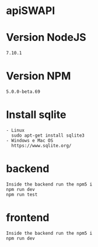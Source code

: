 # apiSWAPI
  # Version NodeJS
    7.10.1
  # Version NPM
    5.0.0-beta.69
  # Install sqlite
    - Linux
      sudo apt-get install sqlite3
    - Windows e Mac OS
      https://www.sqlite.org/
  # backend
    Inside the backend run the npm5 i
    npm run dev
    npm run test
  # frontend
    Inside the backend run the npm5 i
    npm run dev
